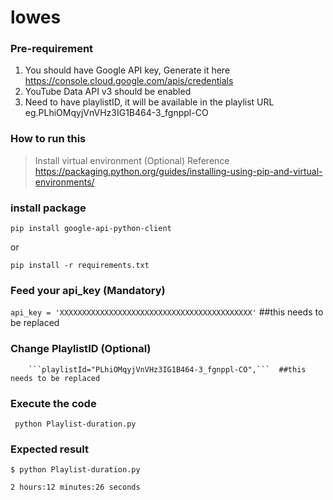 # lowes
### Pre-requirement
1. You should have Google API key, Generate it here https://console.cloud.google.com/apis/credentials
2. YouTube Data API v3 should be enabled
3. Need to have playlistID, it will be available in the playlist URL eg.PLhiOMqyjVnVHz3IG1B464-3_fgnppl-CO

### How to run this
> Install virtual environment (Optional)
Reference https://packaging.python.org/guides/installing-using-pip-and-virtual-environments/

### install package
```pip install google-api-python-client ```

or

```pip install -r requirements.txt ```

### Feed your api_key (Mandatory)
```api_key = 'XXXXXXXXXXXXXXXXXXXXXXXXXXXXXXXXXXXXXXXXXXX'``` ##this needs to be replaced

### Change PlaylistID (Optional)
        ```playlistId="PLhiOMqyjVnVHz3IG1B464-3_fgnppl-CO",```  ##this needs to be replaced

### Execute the code
``` python Playlist-duration.py```

### Expected result
```$ python Playlist-duration.py ```

```2 hours:12 minutes:26 seconds ```
